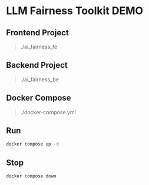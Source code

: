 
# LLM Fairness Toolkit DEMO

## Frontend Project
> ./ai_fairness_fe

## Backend Project
> ./ai_fairness_be

## Docker Compose
> ./docker-compose.yml

## Run
```bash
docker compose up -d
``` 

## Stop
```bash
docker compose down
``` 






